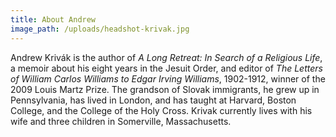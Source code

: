 ```yaml
---
title: About Andrew
image_path: /uploads/headshot-krivak.jpg
---
```

Andrew Krivák is the author of _A Long Retreat: In Search of a Religious Life_, a memoir about his eight years in the Jesuit Order, and editor of _The Letters of William Carlos Williams to Edgar Irving Williams_, 1902-1912, winner of the 2009 Louis Martz Prize. The grandson of Slovak immigrants, he grew up in Pennsylvania, has lived in London, and has taught at Harvard, Boston College, and the College of the Holy Cross. Krivak currently lives with his wife and three children in Somerville, Massachusetts.
